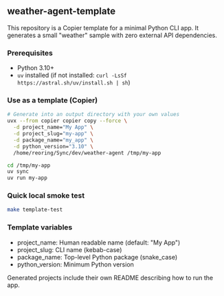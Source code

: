 ## weather-agent-template

This repository is a Copier template for a minimal Python CLI app. It generates a small
"weather" sample with zero external API dependencies.

### Prerequisites
- Python 3.10+
- `uv` installed (if not installed: `curl -LsSf https://astral.sh/uv/install.sh | sh`)

### Use as a template (Copier)
```bash
# Generate into an output directory with your own values
uvx --from copier copier copy --force \
  -d project_name="My App" \
  -d project_slug="my-app" \
  -d package_name="my_app" \
  -d python_version="3.10" \
  /home/reoring/Sync/dev/weather-agent /tmp/my-app

cd /tmp/my-app
uv sync
uv run my-app
```

### Quick local smoke test
```bash
make template-test
```

### Template variables
- project_name: Human readable name (default: "My App")
- project_slug: CLI name (kebab-case)
- package_name: Top-level Python package (snake_case)
- python_version: Minimum Python version

Generated projects include their own README describing how to run the app.
